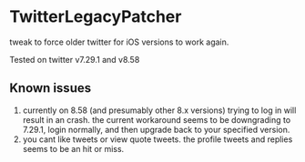 # TwitterLegacyPatcher
tweak to force older twitter for iOS versions to work again.

Tested on twitter v7.29.1 and v8.58

## Known issues
1) currently on 8.58 (and presumably other 8.x versions) trying to log in will result in an crash. the current workaround seems to be downgrading to 7.29.1, login normally, and then upgrade back to your specified version.
2) you cant like tweets or view quote tweets. the profile tweets and replies seems to be an hit or miss.
